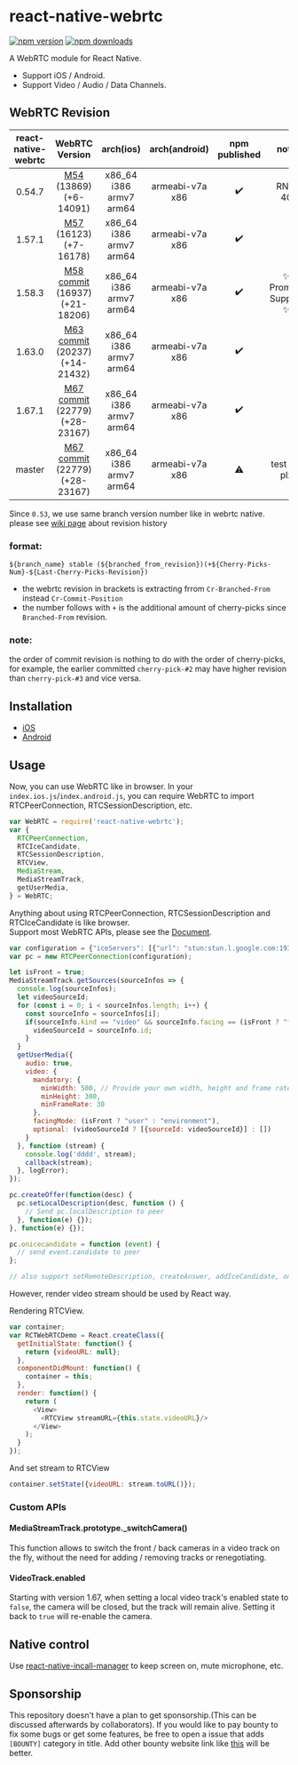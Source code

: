 # react-native-webrtc

[![npm version](https://badge.fury.io/js/react-native-webrtc.svg)](https://badge.fury.io/js/react-native-webrtc)
[![npm downloads](https://img.shields.io/npm/dm/react-native-webrtc.svg?maxAge=2592000)](https://img.shields.io/npm/dm/react-native-webrtc.svg?maxAge=2592000)

A WebRTC module for React Native.
- Support iOS / Android.  
- Support Video / Audio / Data Channels.

## WebRTC Revision

| react-native-webrtc | WebRTC Version | arch(ios) | arch(android)  | npm published | note | additional picks |
| :-------------: | :-------------:| :-----: | :-----: | :-----: | :-----: | :-----: |
| 0.54.7 | [M54](https://chromium.googlesource.com/external/webrtc/+/branch-heads/54)<br>(13869)<br>(+6-14091) | x86_64<br>i386<br>armv7<br>arm64 | armeabi-v7a<br>x86 | :heavy_check_mark: | RN < 40 | |
| 1.57.1 | [M57](https://chromium.googlesource.com/external/webrtc/+/branch-heads/57)<br>(16123)<br>(+7-16178) | x86_64<br>i386<br>armv7<br>arm64 | armeabi-v7a<br>x86 | :heavy_check_mark: | |* [16805](https://chromium.googlesource.com/external/webrtc/+/0e22a4cfd3790d80ad1ae699891341fe322cb418)<br>* [16462](https://chromium.googlesource.com/external/webrtc.git/+/1634e160426df926e14cf9f1e5346d2a1dc9c909)  |
| 1.58.3 | [M58](https://chromium.googlesource.com/external/webrtc/+/branch-heads/58)<br>[commit](https://chromium.googlesource.com/external/webrtc/+/6504196a312da382d75c5ff577d10207793f2907)<br>(16937)<br>(+21-18206) | x86_64<br>i386<br>armv7<br>arm64 | armeabi-v7a<br>x86 | :heavy_check_mark: | :sparkles: Promise Support :sparkles: | * [17065](https://chromium.googlesource.com/external/webrtc/+/d1587ad244af3388c1282a715cdf05032ba0c2fc)<br>* [17925](https://chromium.googlesource.com/external/webrtc/+/f68426954154918ec5bf7e6b3096fa3d7acb0944)<br>* [18140](https://chromium.googlesource.com/external/webrtc/+/7daab660ce0e35fecad717fefab4cf935d3c253e)<br>* [18277](https://chromium.googlesource.com/external/webrtc/+/eae4564cb7dea3ad9f5963814e82fd823267ff89) |
| 1.63.0 | [M63](https://chromium.googlesource.com/external/webrtc/+/branch-heads/63)<br>[commit](https://chromium.googlesource.com/external/webrtc/+/dc5904661c4c8b357e19595d80b2881db3f4a71b)<br>(20237)<br>(+14-21432) | x86_64<br>i386<br>armv7<br>arm64 | armeabi-v7a<br>x86 | :heavy_check_mark: |  | * [20611](https://chromium.googlesource.com/external/webrtc/+/7281f92e7210fb48f8b34c1bbb8f037808a73868)<br>* [21519](https://chromium.googlesource.com/external/webrtc/+/730add8e2c8b033eae0cf3589be14d0afc4acdd3) |
| 1.67.1 | [M67](https://chromium.googlesource.com/external/webrtc/+/branch-heads/67)<br>[commit](https://chromium.googlesource.com/external/webrtc/+/89c6af1578dd6ed086fd144fdd19ae5fa7183435)<br>(22779)<br>(+28-23167) | x86_64<br>i386<br>armv7<br>arm64 | armeabi-v7a<br>x86 | :heavy_check_mark: |  |  |
| master | [M67](https://chromium.googlesource.com/external/webrtc/+/branch-heads/67)<br>[commit](https://chromium.googlesource.com/external/webrtc/+/89c6af1578dd6ed086fd144fdd19ae5fa7183435)<br>(22779)<br>(+28-23167) | x86_64<br>i386<br>armv7<br>arm64 | armeabi-v7a<br>x86 | :warning: | test me plz |  |

Since `0.53`, we use same branch version number like in webrtc native.
please see [wiki page](https://github.com/oney/react-native-webrtc/wiki) about revision history 

### format:

`${branch_name} stable (${branched_from_revision})(+${Cherry-Picks-Num}-${Last-Cherry-Picks-Revision})`

* the webrtc revision in brackets is extracting frrom `Cr-Branched-From` instead `Cr-Commit-Position`  
* the number follows with `+` is the additional amount of cherry-picks since `Branched-From` revision.

### note:
the order of commit revision is nothing to do with the order of cherry-picks, for example, the earlier committed `cherry-pick-#2` may have higher revision than `cherry-pick-#3` and vice versa.

## Installation

- [iOS](https://github.com/oney/react-native-webrtc/blob/master/Documentation/iOSInstallation.md)
- [Android](https://github.com/oney/react-native-webrtc/blob/master/Documentation/AndroidInstallation.md)

## Usage
Now, you can use WebRTC like in browser.
In your `index.ios.js`/`index.android.js`, you can require WebRTC to import RTCPeerConnection, RTCSessionDescription, etc.
```javascript
var WebRTC = require('react-native-webrtc');
var {
  RTCPeerConnection,
  RTCIceCandidate,
  RTCSessionDescription,
  RTCView,
  MediaStream,
  MediaStreamTrack,
  getUserMedia,
} = WebRTC;
```
Anything about using RTCPeerConnection, RTCSessionDescription and RTCIceCandidate is like browser.  
Support most WebRTC APIs, please see the [Document](https://developer.mozilla.org/en-US/docs/Web/API/RTCPeerConnection).
```javascript
var configuration = {"iceServers": [{"url": "stun:stun.l.google.com:19302"}]};
var pc = new RTCPeerConnection(configuration);

let isFront = true;
MediaStreamTrack.getSources(sourceInfos => {
  console.log(sourceInfos);
  let videoSourceId;
  for (const i = 0; i < sourceInfos.length; i++) {
    const sourceInfo = sourceInfos[i];
    if(sourceInfo.kind == "video" && sourceInfo.facing == (isFront ? "front" : "back")) {
      videoSourceId = sourceInfo.id;
    }
  }
  getUserMedia({
    audio: true,
    video: {
      mandatory: {
        minWidth: 500, // Provide your own width, height and frame rate here
        minHeight: 300,
        minFrameRate: 30
      },
      facingMode: (isFront ? "user" : "environment"),
      optional: (videoSourceId ? [{sourceId: videoSourceId}] : [])
    }
  }, function (stream) {
    console.log('dddd', stream);
    callback(stream);
  }, logError);
});

pc.createOffer(function(desc) {
  pc.setLocalDescription(desc, function () {
    // Send pc.localDescription to peer
  }, function(e) {});
}, function(e) {});

pc.onicecandidate = function (event) {
  // send event.candidate to peer
};

// also support setRemoteDescription, createAnswer, addIceCandidate, onnegotiationneeded, oniceconnectionstatechange, onsignalingstatechange, onaddstream

```
However, render video stream should be used by React way.

Rendering RTCView.
```javascript
var container;
var RCTWebRTCDemo = React.createClass({
  getInitialState: function() {
    return {videoURL: null};
  },
  componentDidMount: function() {
    container = this;
  },
  render: function() {
    return (
      <View>
        <RTCView streamURL={this.state.videoURL}/>
      </View>
    );
  }
});
```
And set stream to RTCView
```javascript
container.setState({videoURL: stream.toURL()});
```

### Custom APIs

#### MediaStreamTrack.prototype._switchCamera()

This function allows to switch the front / back cameras in a video track
on the fly, without the need for adding / removing tracks or renegotiating.

#### VideoTrack.enabled

Starting with version 1.67, when setting a local video track's enabled state to
`false`, the camera will be closed, but the track will remain alive. Setting
it back to `true` will re-enable the camera.

## Native control
Use [react-native-incall-manager](https://github.com/zxcpoiu/react-native-incall-manager) to keep screen on, mute microphone, etc.

## Sponsorship
This repository doesn't have a plan to get sponsorship.(This can be discussed afterwards by collaborators). If you would like to pay bounty to fix some bugs or get some features, be free to open a issue that adds `[BOUNTY]` category in title. Add other bounty website link like [this](https://www.bountysource.com) will be better.

